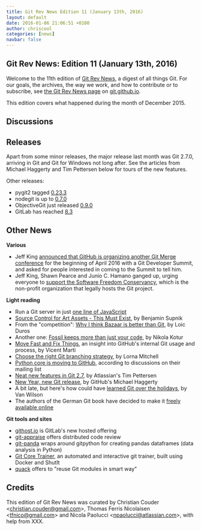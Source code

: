 ```yaml
---
title: Git Rev News Edition 11 (January 13th, 2016)
layout: default
date: 2016-01-06 21:06:51 +0100
author: chriscool
categories: [news]
navbar: false
---
```


## Git Rev News: Edition 11 (January 13th, 2016)

Welcome to the 11th edition of [Git Rev News](http://git.github.io/rev_news/rev_news.html),
a digest of all things Git. For our goals, the archives, the way we work, and how to contribute or to
subscribe, see [the Git Rev News page](http://git.github.io/rev_news/rev_news.html) on [git.github.io](http://git.github.io).

This edition covers what happened during the month of December 2015.

## Discussions

<!---
### General
-->

<!---
### Reviews
-->

<!---
### Support
-->

## Releases

Apart from some minor releases, the major release last month was Git 2.7.0,
arriving in Git and Git for Windows not long after. See the articles from
Michael Haggerty and Tim Pettersen below for tours of the new features.

Other releases:

* pygit2 tagged [0.23.3](https://github.com/libgit2/pygit2/releases/tag/v0.23.3)
* nodegit is up to [0.7.0](https://github.com/nodegit/nodegit/releases/tag/v0.7.0)
* ObjectiveGit just released [0.9.0](https://github.com/libgit2/objective-git/releases/tag/0.9.0)
* GitLab has reached [8.3](https://about.gitlab.com/2015/12/22/gitlab-8-3-released/)


## Other News

__Various__

* Jeff King [announced that GitHub is organizing another Git Merge conference](http://article.gmane.org/gmane.comp.version-control.git/282634/) for the beginning of April 2016 with a Git Developer Summit, and asked for people interested in coming to the Summit to tell him.
* Jeff King, Shawn Pearce and Junio C. Hamano ganged up, urging everyone to
  [support the Software Freedom Conservancy](http://permalink.gmane.org/gmane.comp.version-control.git/282881),
  which is the non-profit organization that legally hosts the Git project.

__Light reading__

* Run a Git server in just [one line of JavaScript](https://gist.github.com/MakeNowJust/262e080217aebbc628c0)
* [Source Control for Art Assets - This Must Exist](http://hacksoflife.blogspot.de/2015/12/source-control-for-art-assets-this-must.html), by Benjamin Supnik
* From the "competition": [Why I think Bazaar is better than Git](http://lduros.net/posts/why-i-think-bazaar-better-git/), by Loic Duros
* Another one: [Fossil keeps more than just your code](https://blog.kotur.org/posts/fossil-keeps-more-than-just-your-code.html), by Nikola Kotur
* [Move Fast and Fix Things](http://githubengineering.com/move-fast/), an insight into GitHub's internal Git usage and process, by Vicent Marti
* [Choose the right Git branching strategy](http://www.creativebloq.com/web-design/choose-right-git-branching-strategy-121518344), by Lorna Mitchell
* [Python core is moving to GitHub](https://mail.python.org/pipermail/core-workflow/2016-January/000345.html), according to discussions on their mailing list
* [Neat new features in Git 2.7](https://developer.atlassian.com/blog/2016/01/git-2.7-release/), by Atlassian's Tim Pettersen
* [New Year, new Git release](https://github.com/blog/2094-new-year-new-git-release), by GitHub's Michael Haggerty
* A bit late, but here's how could have [learned Git over the holidays](http://vanwilson.info/2015/12/the-12-days-of-git-learn-git-over-the-holidays/), by Van Wilson
* The authors of the German Git book have decided to make it [freely available online](http://gitbu.ch/index.html)


__Git tools and sites__

* [githost.io](https://githost.io/) is GitLab's new hosted offering
* [git-appraise](https://github.com/google/git-appraise) offers distributed code review
* [git-panda](http://wdm0006.github.io/git-pandas/) wraps around gitpython for creating pandas dataframes (data analysis in Python)
* [Git Core Trainer](https://github.com/ianmiell/shutit-git-trainer), an automated and interactive git trainer, built using Docker and ShutIt
* [quack](https://github.com/Autodesk/quack) offers to "reuse Git modules in smart way"

## Credits

This edition of Git Rev News was curated by Christian Couder &lt;<christian.couder@gmail.com>&gt;,
Thomas Ferris Nicolaisen &lt;<tfnico@gmail.com>&gt; and Nicola Paolucci &lt;<npaolucci@atlassian.com>&gt;,
with help from XXX.
